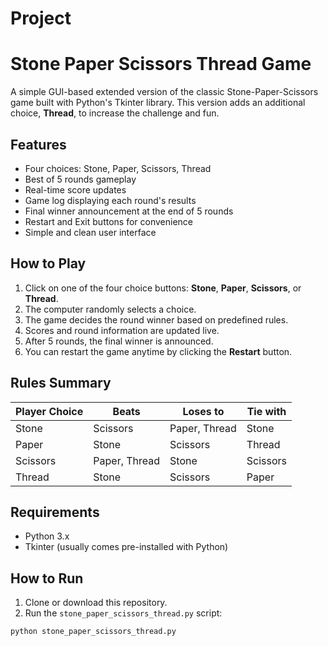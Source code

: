 # Project

# Stone Paper Scissors Thread Game

A simple GUI-based extended version of the classic Stone-Paper-Scissors game built with Python's Tkinter library. This version adds an additional choice, **Thread**, to increase the challenge and fun.

## Features

- Four choices: Stone, Paper, Scissors, Thread
- Best of 5 rounds gameplay
- Real-time score updates
- Game log displaying each round's results
- Final winner announcement at the end of 5 rounds
- Restart and Exit buttons for convenience
- Simple and clean user interface

## How to Play

1. Click on one of the four choice buttons: **Stone**, **Paper**, **Scissors**, or **Thread**.
2. The computer randomly selects a choice.
3. The game decides the round winner based on predefined rules.
4. Scores and round information are updated live.
5. After 5 rounds, the final winner is announced.
6. You can restart the game anytime by clicking the **Restart** button.

## Rules Summary

| Player Choice | Beats           | Loses to        | Tie with       |
|---------------|-----------------|-----------------|----------------|
| Stone         | Scissors        | Paper, Thread   | Stone          |
| Paper         | Stone           | Scissors        | Thread         |
| Scissors      | Paper, Thread   | Stone           | Scissors       |
| Thread        | Stone           | Scissors        | Paper          |

## Requirements

- Python 3.x
- Tkinter (usually comes pre-installed with Python)

## How to Run

1. Clone or download this repository.
2. Run the `stone_paper_scissors_thread.py` script:

```bash
python stone_paper_scissors_thread.py
